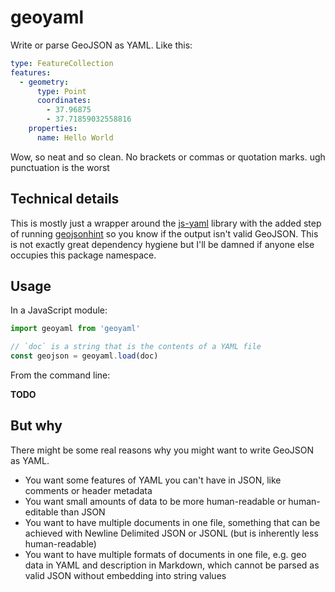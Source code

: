 # geoyaml

Write or parse GeoJSON as YAML. Like this:

```yaml
type: FeatureCollection
features:
  - geometry:
      type: Point
      coordinates:
        - 37.96875
        - 37.71859032558816
    properties:
      name: Hello World
```

Wow, so neat and so clean. No brackets or commas or quotation marks. ugh punctuation is the worst

## Technical details

This is mostly just a wrapper around the [js-yaml](https://www.npmjs.com/package/js-yaml) library with the added step of running [geojsonhint](https://github.com/mapbox/geojsonhint) so you know if the output isn't valid GeoJSON. This is not exactly great dependency hygiene but I'll be damned if anyone else occupies this package namespace.

## Usage

In a JavaScript module:

```js
import geoyaml from 'geoyaml'

// `doc` is a string that is the contents of a YAML file
const geojson = geoyaml.load(doc)
```

From the command line:

**TODO**

## But why

There might be some real reasons why you might want to write GeoJSON as YAML.

- You want some features of YAML you can't have in JSON, like comments or header metadata
- You want small amounts of data to be more human-readable or human-editable than JSON
- You want to have multiple documents in one file, something that can be achieved with Newline Delimited JSON or JSONL (but is inherently less human-readable)
- You want to have multiple formats of documents in one file, e.g. geo data in YAML and description in Markdown, which cannot be parsed as valid JSON without embedding into string values
